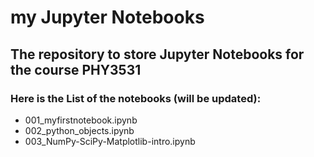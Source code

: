 <h1>my Jupyter Notebooks</h1>

<h2>The repository to store Jupyter Notebooks for the course PHY3531</h2>

<h3>Here is the List of the notebooks (will be updated):</h3>


- 001_myfirstnotebook.ipynb
- 002_python_objects.ipynb
- 003_NumPy-SciPy-Matplotlib-intro.ipynb